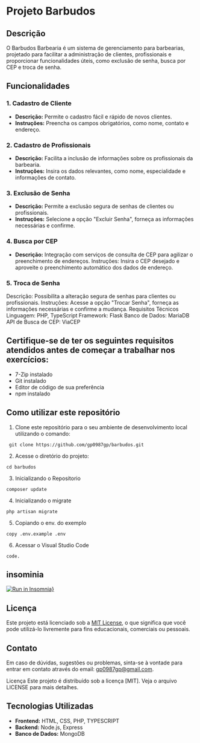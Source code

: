 # Projeto Barbudos

## Descrição
O Barbudos Barbearia é um sistema de gerenciamento para barbearias, projetado para facilitar a administração de clientes, profissionais e proporcionar funcionalidades úteis, como exclusão de senha, busca por CEP e troca de senha.

## Funcionalidades

### 1. Cadastro de Cliente
   - **Descrição:** Permite o cadastro fácil e rápido de novos clientes.
   - **Instruções:** Preencha os campos obrigatórios, como nome, contato e endereço.

### 2. Cadastro de Profissionais
   - **Descrição:** Facilita a inclusão de informações sobre os profissionais da barbearia.
   - **Instruções:** Insira os dados relevantes, como nome, especialidade e informações de contato.

### 3. Exclusão de Senha
   - **Descrição:** Permite a exclusão segura de senhas de clientes ou profissionais.
   - **Instruções:** Selecione a opção "Excluir Senha", forneça as informações necessárias e confirme.

### 4. Busca por CEP
   - **Descrição:** Integração com serviços de consulta de CEP para agilizar o preenchimento de endereços.
Instruções: Insira o CEP desejado e aproveite o preenchimento automático dos dados de endereço.

### 5. Troca de Senha
Descrição: Possibilita a alteração segura de senhas para clientes ou profissionais. 
Instruções: Acesse a opção "Trocar Senha", forneça as informações necessárias e confirme a mudança.
Requisitos Técnicos
Linguagem: PHP, TypeScript
Framework: Flask
Banco de Dados: MariaDB
API de Busca de CEP: ViaCEP


## Certifique-se de ter os seguintes requisitos atendidos antes de começar a trabalhar nos exercícios:

- 7-Zip instalado
- Git instalado
- Editor de código de sua preferência
- npm instalado

## Como utilizar este repositório

1. Clone este repositório para o seu ambiente de desenvolvimento local utilizando o comando:
```
 git clone https://github.com/gp0987gp/barbudos.git
```
2. Acesse o diretório do projeto:
```
cd barbudos
```
3. Inicializando o Repositorio 
```
composer update
```
4. Inicializando o migrate 
```
php artisan migrate 
```
5. Copiando o env. do exemplo
```
copy .env.example .env
```
6. Acessar o Visual Studio Code
```
code.
```
## insominia
[![Run in Insomnia}](https://insomnia.rest/images/run.svg)](https://insomnia.rest/run/?label=Lojavirtual&uri=https%3A%2F%2Fraw.githubusercontent.com%2FMatheus438%2Flojavirtual-api%2Fmain%2FInsomnia.json%3Ftoken%3DGHSAT0AAAAAACGBYCNWQ6MUM2BYYKUEH2DIZGSEW6A)
## Licença

Este projeto está licenciado sob a [MIT License](LICENSE), o que significa que você pode utilizá-lo livremente para fins educacionais, comerciais ou pessoais.

## Contato

Em caso de dúvidas, sugestões ou problemas, sinta-se à vontade para entrar em contato através do email: gp0987gp@gmail.com.

Licença
Este projeto é distribuído sob a licença [MIT]. Veja o arquivo LICENSE para mais detalhes.

## Tecnologias Utilizadas
- **Frontend:** HTML, CSS, PHP, TYPESCRIPT
- **Backend:** Node.js, Express
- **Banco de Dados:** MongoDB

